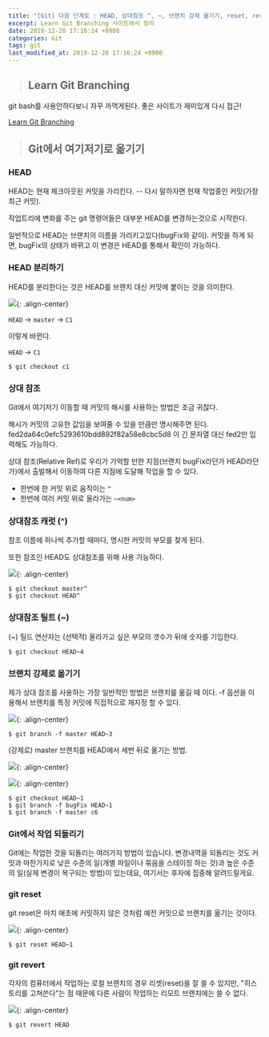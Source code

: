 ```yaml
---
title: "[Git] 다음 단계로 : HEAD, 상대참조 ^, ~, 브랜치 강제 옮기기, reset, revert"
excerpt: Learn Git Branching 사이트에서 정리
date: 2019-12-20 17:16:24 +0900
categories: Git
tags: git
last_modified_at: 2019-12-20 17:16:24 +0900
---
```


>## Learn Git Branching

git bash를 사용안하다보니 자꾸 까먹게된다.
좋은 사이트가 재미있게 다시 접근!

[Learn Git Branching](https://learngitbranching.js.org/)

>## Git에서 여기저기로 옮기기

### HEAD

HEAD는 현재 체크아웃된 커밋을 가리킨다. -- 다시 말하자면 현재 작업중인 커밋(가장 최근 커밋).

작업트리에 변화를 주는 git 명령어들은 대부분 HEAD를 변경하는것으로 시작한다.

일반적으로 HEAD는 브랜치의 이름을 가리키고있다(bugFix와 같이). 커밋을 하게 되면, bugFix의 상태가 바뀌고 이 변경은 HEAD를 통해서 확인이 가능하다.


### HEAD 분리하기
HEAD를 분리한다는 것은 HEAD를 브랜치 대신 커밋에 붙이는 것을 의미한다.

![](/assets/images/git/191220_03.JPG){: .align-center}

`HEAD` -> `master` -> `C1`

이렇게 바뀐다.

`HEAD` -> `C1`

```
$ git checkout c1
```


### 상대 참조

Git에서 여기저기 이동할 때 커밋의 해시를 사용하는 방법은 조금 귀찮다.  

해시가 커밋의 고유한 값임을 보여줄 수 있을 만큼만 명시해주면 된다.
fed2da64c0efc5293610bdd892f82a58e8cbc5d8 이 긴 문자열 대신 fed2만 입력해도 가능하다.

상대 참조(Relative Ref)로 우리가 기억할 만한 지점(브랜치 bugFix라던가 HEAD라던가)에서 출발해서 이동하여 다른 지점에 도달해 작업을 할 수 있다.

- 한번에 한 커밋 위로 움직이는 `^`
- 한번에 여러 커밋 위로 올라가는 `~<num>`


### 상대참조 캐럿 (^)

참조 이름에 하나씩 추가할 때마다, 명시한 커밋의 부모를 찾게 된다.

또한 참조인 HEAD도 상대참조를 위해 사용 가능하다.

![](/assets/images/git/191220_04.JPG){: .align-center}

```
$ git checkout master^
$ git checkout HEAD^
```


### 상대참조 틸트 (~)

(~) 틸드 연산자는 (선택적) 올라가고 싶은 부모의 갯수가 뒤에 숫자를 기입한다.


```
$ git checkout HEAD~4
```


### 브랜치 강제로 옮기기

제가 상대 참조를 사용하는 가장 일반적인 방법은 브랜치를 옮길 때 이다. -f 옵션을 이용해서 브랜치를 특정 커밋에 직접적으로 재지정 할 수 있다.

![](/assets/images/git/191220_05.JPG){: .align-center}

```
$ git branch -f master HEAD~3
```

(강제로) master 브랜치를 HEAD에서 세번 뒤로 옮기는 방법.


![](/assets/images/git/191220_06.JPG){: .align-center}

![](/assets/images/git/191220_07.JPG){: .align-center}

```
$ git checkout HEAD~1
$ git branch -f bugFix HEAD~1
$ git branch -f master c6
```


### Git에서 작업 되돌리기

Git에는 작업한 것을 되돌리는 여러가지 방법이 있습니다. 변경내역을 되돌리는 것도 커밋과 마찬가지로 낮은 수준의 일(개별 파일이나 묶음을 스테이징 하는 것)과 높은 수준의 일(실제 변경이 복구되는 방법)이 있는데요, 여기서는 후자에 집중해 알려드릴게요.


### git reset

git reset은 마치 애초에 커밋하지 않은 것처럼 예전 커밋으로 브랜치를 옮기는 것이다.


![](/assets/images/git/191220_08.JPG){: .align-center}

```
$ git reset HEAD~1
```

### git revert

각자의 컴퓨터에서 작업하는 로컬 브랜치의 경우 리셋(reset)을 잘 쓸 수 있지만, "히스토리를 고쳐쓴다"는 점 때문에 다른 사람이 작업하는 리모트 브랜치에는 쓸 수 없다.

![](/assets/images/git/191220_09.JPG){: .align-center}

```
$ git revert HEAD
```
